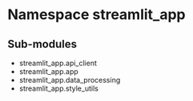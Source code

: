 Namespace streamlit_app
=======================

Sub-modules
-----------
* streamlit_app.api_client
* streamlit_app.app
* streamlit_app.data_processing
* streamlit_app.style_utils